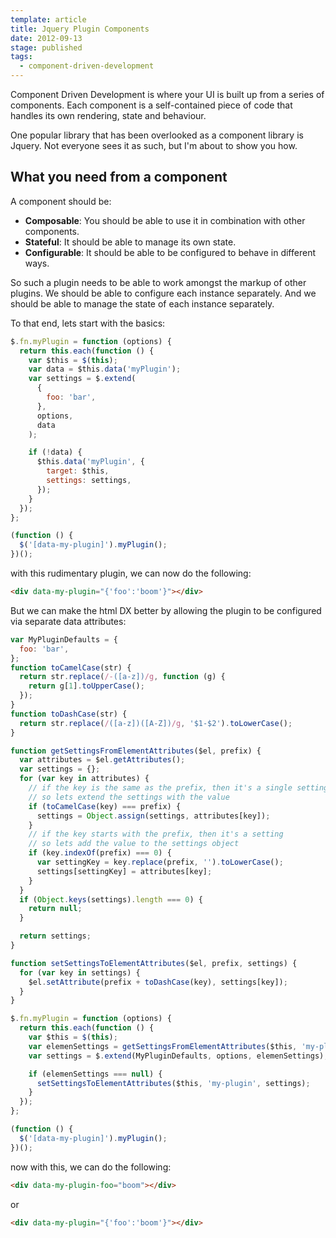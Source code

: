 ```yaml
---
template: article
title: Jquery Plugin Components
date: 2012-09-13
stage: published
tags:
  - component-driven-development
---
```


Component Driven Development is where your UI is built up from a series of components. Each component is a self-contained piece of code that handles its own rendering, state and behaviour.

One popular library that has been overlooked as a component library is Jquery. Not everyone sees it as such, but I'm about to show you how.

## What you need from a component

A component should be:

- **Composable**: You should be able to use it in combination with other components.
- **Stateful**: It should be able to manage its own state.
- **Configurable**: It should be able to be configured to behave in different ways.

So such a plugin needs to be able to work amongst the markup of other plugins. We should be able to configure each instance separately. And we should be able to manage the state of each instance separately.

To that end, lets start with the basics:

```js
$.fn.myPlugin = function (options) {
  return this.each(function () {
    var $this = $(this);
    var data = $this.data('myPlugin');
    var settings = $.extend(
      {
        foo: 'bar',
      },
      options,
      data
    );

    if (!data) {
      $this.data('myPlugin', {
        target: $this,
        settings: settings,
      });
    }
  });
};

(function () {
  $('[data-my-plugin]').myPlugin();
})();
```

with this rudimentary plugin, we can now do the following:

```html
<div data-my-plugin="{'foo':'boom'}"></div>
```

But we can make the html DX better by allowing the plugin to be configured via separate data attributes:

```js
var MyPluginDefaults = {
  foo: 'bar',
};
function toCamelCase(str) {
  return str.replace(/-([a-z])/g, function (g) {
    return g[1].toUpperCase();
  });
}
function toDashCase(str) {
  return str.replace(/([a-z])([A-Z])/g, '$1-$2').toLowerCase();
}

function getSettingsFromElementAttributes($el, prefix) {
  var attributes = $el.getAttributes();
  var settings = {};
  for (var key in attributes) {
    // if the key is the same as the prefix, then it's a single setting
    // so lets extend the settings with the value
    if (toCamelCase(key) === prefix) {
      settings = Object.assign(settings, attributes[key]);
    }
    // if the key starts with the prefix, then it's a setting
    // so lets add the value to the settings object
    if (key.indexOf(prefix) === 0) {
      var settingKey = key.replace(prefix, '').toLowerCase();
      settings[settingKey] = attributes[key];
    }
  }
  if (Object.keys(settings).length === 0) {
    return null;
  }

  return settings;
}

function setSettingsToElementAttributes($el, prefix, settings) {
  for (var key in settings) {
    $el.setAttribute(prefix + toDashCase(key), settings[key]);
  }
}

$.fn.myPlugin = function (options) {
  return this.each(function () {
    var $this = $(this);
    var elemenSettings = getSettingsFromElementAttributes($this, 'my-plugin');
    var settings = $.extend(MyPluginDefaults, options, elemenSettings);

    if (elemenSettings === null) {
      setSettingsToElementAttributes($this, 'my-plugin', settings);
    }
  });
};

(function () {
  $('[data-my-plugin]').myPlugin();
})();
```

now with this, we can do the following:

```html
<div data-my-plugin-foo="boom"></div>
```

or

```html
<div data-my-plugin="{'foo':'boom'}"></div>
```
